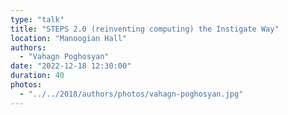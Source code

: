 ```yaml
---
type: "talk"
title: "STEPS 2.0 (reinventing computing) the Instigate Way"
location: "Manoogian Hall"
authors:
  - "Vahagn Poghosyan"
date: "2022-12-18 12:30:00"
duration: 40
photos:
  - "../../2018/authors/photos/vahagn-poghosyan.jpg"
---
```

